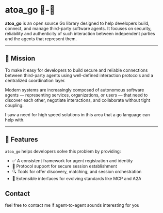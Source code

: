# atoa_go 🤖-🤖

**atoa_go** is an open source Go library designed to help developers build, connect, and manage third-party software agents. It focuses on security, reliability and authenticity of such interaction between independent parties and the agents that represent them.

---

## 🎯 Mission

To make it easy for developers to build secure and reliable connections between third-party agents using well-defined interaction protocols and a centralized coordination layer.

Modern systems are increasingly composed of autonomous software agents — representing services, organizations, or users — that need to discover each other, negotiate interactions, and collaborate without tight coupling.

I saw a need for high speed solutions in this area that a go language can help with.

---

## 🔧 Features

`atoa_go` helps developers solve this problem by providing:

- ✅ A consistent framework for agent registration and identity  
- 🔐 Protocol support for secure session establishment  
- 🔍 Tools for offer discovery, matching, and session orchestration  
- 🧩 Extensible interfaces for evolving standards like MCP and A2A  


## Contact

feel free to contact me if agent-to-agent sounds interesting for you
